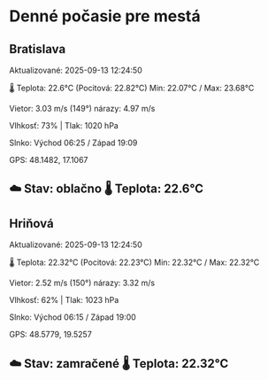 ﻿# Denné počasie pre mestá

## Bratislava
Aktualizované: 2025-09-13 12:24:50

🌡️ Teplota: 22.6°C 
(Pocitová: 22.82°C)
Min: 22.07°C / Max: 23.68°C

Vietor: 3.03 m/s    (149°) 
nárazy: 4.97 m/s

Vlhkosť: 73% | Tlak: 1020 hPa

Slnko: Východ 06:25 / Západ 19:09

GPS: 48.1482, 17.1067

☁️ Stav: oblačno        🌡️ Teplota: 22.6°C
---

## Hriňová
Aktualizované: 2025-09-13 12:24:50

🌡️ Teplota: 22.32°C 
(Pocitová: 22.23°C)
Min: 22.32°C / Max: 22.32°C

Vietor: 2.52 m/s (150°)
nárazy: 3.32 m/s

Vlhkosť: 62% | Tlak: 1023 hPa

Slnko: Východ 06:15 / Západ 19:00

GPS: 48.5779, 19.5257

☁️ Stav: zamračené        🌡️ Teplota: 22.32°C
---
